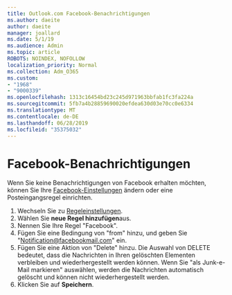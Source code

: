 ```yaml
---
title: Outlook.com Facebook-Benachrichtigungen
ms.author: daeite
author: daeite
manager: joallard
ms.date: 5/1/19
ms.audience: Admin
ms.topic: article
ROBOTS: NOINDEX, NOFOLLOW
localization_priority: Normal
ms.collection: Adm_O365
ms.custom:
- "1968"
- "9000339"
ms.openlocfilehash: 1313c16454bd23c245d971963bbfab1fc3fa224a
ms.sourcegitcommit: 5fb7a4b28859690020efdea630d03e70cc0e6334
ms.translationtype: MT
ms.contentlocale: de-DE
ms.lasthandoff: 06/28/2019
ms.locfileid: "35375032"
---
```

# <a name="facebook-notifications"></a>Facebook-Benachrichtigungen

Wenn Sie keine Benachrichtigungen von Facebook erhalten möchten, können Sie Ihre [Facebook-Einstellungen](https://www.facebook.com/settings?tab=notifications) ändern oder eine Posteingangsregel einrichten.

1. Wechseln Sie zu [Regeleinstellungen](https://outlook.live.com/mail/options/mail/rules/inboxRules).
1. Wählen Sie **neue Regel hinzufügen**aus.
1. Nennen Sie Ihre Regel "Facebook".
1. Fügen Sie eine Bedingung von "from" hinzu, und geben Sie "Notification@facebookmail.com" ein.
1. Fügen Sie eine Aktion von "Delete" hinzu. Die Auswahl von DELETE bedeutet, dass die Nachrichten in Ihren gelöschten Elementen verbleiben und wiederhergestellt werden können. Wenn Sie "als Junk-e-Mail markieren" auswählen, werden die Nachrichten automatisch gelöscht und können nicht wiederhergestellt werden.
1. Klicken Sie auf **Speichern**.